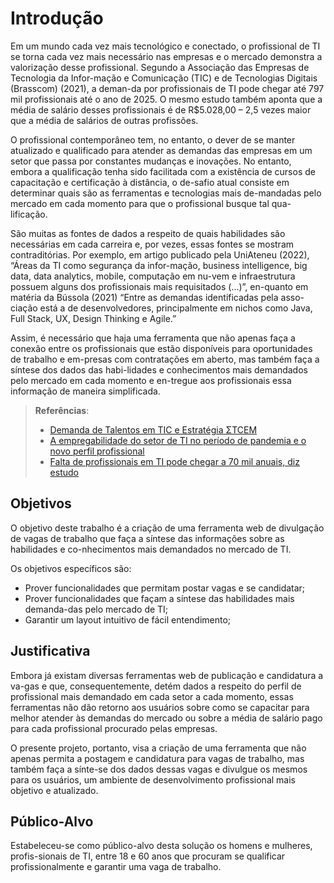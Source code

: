 # Introdução

Em um mundo cada vez mais tecnológico e conectado, o profissional de TI se torna cada vez mais necessário nas empresas e o mercado demonstra a valorização desse profissional. Segundo a Associação das Empresas de Tecnologia da Infor-mação e Comunicação (TIC) e de Tecnologias Digitais (Brasscom) (2021), a deman-da por profissionais de TI pode chegar até 797 mil profissionais até o ano de 2025. O mesmo estudo também aponta que a média de salário desses profissionais é de R$5.028,00 – 2,5 vezes maior que a média de salários de outras profissões.

O profissional contemporâneo tem, no entanto, o dever de se manter atualizado e qualificado para atender as demandas das empresas em um setor que passa por constantes mudanças e inovações. No entanto, embora a qualificação tenha sido facilitada com a existência de cursos de capacitação e certificação à distância, o de-safio atual consiste em determinar quais são as ferramentas e tecnologias mais de-mandadas pelo mercado em cada momento para que o profissional busque tal qua-lificação. 

São muitas as fontes de dados a respeito de quais habilidades são necessárias em cada carreira e, por vezes, essas fontes se mostram contraditórias. Por exemplo, em artigo publicado pela UniAteneu (2022), “Áreas da TI como segurança da infor-mação, business intelligence, big data, data analytics, mobile, computação em nu-vem e infraestrutura possuem alguns dos profissionais mais requisitados (...)”, en-quanto em matéria da Bússola (2021) “Entre as demandas identificadas pela asso-ciação está a de desenvolvedores, principalmente em nichos como Java, Full Stack, UX, Design Thinking e Agile.”

Assim, é necessário que haja uma ferramenta que não apenas faça a conexão entre os profissionais que estão disponíveis para oportunidades de trabalho e em-presas com contratações em aberto, mas também faça a síntese dos dados das habi-lidades e conhecimentos mais demandados pelo mercado em cada momento e en-tregue aos profissionais essa informação de maneira simplificada.


> **Referências**:
> - [Demanda de Talentos em TIC e Estratégia ΣTCEM](https://brasscom.org.br/pdfs/demanda-de-talentos-em-tic-e-estrategia-tcem/)
> - [A empregabilidade do setor de TI no período de pandemia e o novo perfil profissional](https://universo.uniateneu.edu.br/2022/05/06/a-empregabilidade-do-setor-de-ti-no-periodo-de-pandemia-e-o-novo-perfil-profissional/)
> - [Falta de profissionais em TI pode chegar a 70 mil anuais, diz estudo](https://exame.com/bussola/falta-de-profissionais-em-ti-pode-chegar-a-70-mil-anuais-diz-estudo/)

## Objetivos

O objetivo deste trabalho é a criação de uma ferramenta web de divulgação de vagas de trabalho que faça a síntese das informações sobre as habilidades e co-nhecimentos mais demandados no mercado de TI.
 
 Os objetivos específicos são:
 
- Prover funcionalidades que permitam postar vagas e se candidatar;
- Prover funcionalidades que façam a síntese das habilidades mais demanda-das pelo mercado de TI;
- Garantir um layout intuitivo de fácil entendimento;

## Justificativa

Embora já existam diversas ferramentas web de publicação e candidatura a va-gas e que, consequentemente, detém dados a respeito do perfil de profissional mais demandado em cada setor a cada momento, essas ferramentas não dão retorno aos usuários sobre como se capacitar para melhor atender às demandas do mercado ou sobre a média de salário pago para cada profissional procurado pelas empresas. 

O presente projeto, portanto, visa a criação de uma ferramenta que não apenas permita a postagem e candidatura para vagas de trabalho, mas também faça a sínte-se dos dados dessas vagas e divulgue os mesmos para os usuários, um ambiente de desenvolvimento profissional mais objetivo e atualizado.


## Público-Alvo

Estabeleceu-se como público-alvo desta solução os homens e mulheres, profis-sionais de TI, entre 18 e 60 anos que procuram se qualificar profissionalmente e garantir uma vaga de trabalho.
